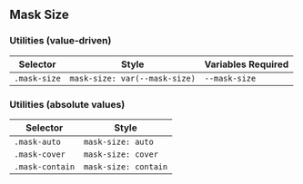 ## Mask Size

### Utilities (value-driven)

| Selector     | Style                         | Variables Required |
| ------------ | ----------------------------- | ------------------ |
| `.mask-size` | `mask-size: var(--mask-size)` | `--mask-size`      |

### Utilities (absolute values)

| Selector        | Style                |
| --------------- | -------------------- |
| `.mask-auto`    | `mask-size: auto`    |
| `.mask-cover`   | `mask-size: cover`   |
| `.mask-contain` | `mask-size: contain` |

